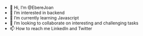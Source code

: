 - 👋 Hi, I’m @EbereJoan
- 👀 I’m interested in backend 
- 🌱 I’m currently learning Javascript
- 💞️ I’m looking to collaborate on interesting and challenging tasks
- 📫 How to reach me LinkedIn and Twitter

<!---
EbereJoan/EbereJoan is a ✨ special ✨ repository because its `README.md` (this file) appears on your GitHub profile.
You can click the Preview link to take a look at your changes.
--->
